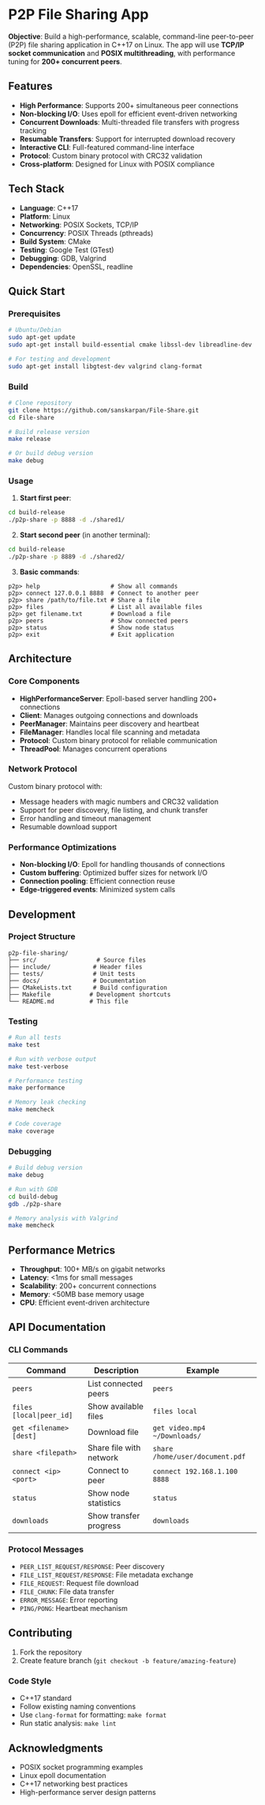 # P2P File Sharing App 

 **Objective**: Build a high-performance, scalable, command-line peer-to-peer (P2P) file sharing application in C++17 on Linux. The app will use **TCP/IP socket communication** and **POSIX multithreading**, with performance tuning for **200+ concurrent peers**.

## Features

- **High Performance**: Supports 200+ simultaneous peer connections
- **Non-blocking I/O**: Uses epoll for efficient event-driven networking
- **Concurrent Downloads**: Multi-threaded file transfers with progress tracking
- **Resumable Transfers**: Support for interrupted download recovery
- **Interactive CLI**: Full-featured command-line interface
- **Protocol**: Custom binary protocol with CRC32 validation
- **Cross-platform**: Designed for Linux with POSIX compliance

## Tech Stack

- **Language**: C++17
- **Platform**: Linux
- **Networking**: POSIX Sockets, TCP/IP
- **Concurrency**: POSIX Threads (pthreads)
- **Build System**: CMake
- **Testing**: Google Test (GTest)
- **Debugging**: GDB, Valgrind
- **Dependencies**: OpenSSL, readline

## Quick Start

### Prerequisites

```bash
# Ubuntu/Debian
sudo apt-get update
sudo apt-get install build-essential cmake libssl-dev libreadline-dev

# For testing and development
sudo apt-get install libgtest-dev valgrind clang-format
```

### Build

```bash
# Clone repository
git clone https://github.com/sanskarpan/File-Share.git
cd File-share

# Build release version
make release

# Or build debug version
make debug
```

### Usage

1. **Start first peer**:
```bash
cd build-release
./p2p-share -p 8888 -d ./shared1/
```

2. **Start second peer** (in another terminal):
```bash
cd build-release
./p2p-share -p 8889 -d ./shared2/
```

3. **Basic commands**:
```
p2p> help                    # Show all commands
p2p> connect 127.0.0.1 8888  # Connect to another peer
p2p> share /path/to/file.txt # Share a file
p2p> files                   # List all available files
p2p> get filename.txt        # Download a file
p2p> peers                   # Show connected peers
p2p> status                  # Show node status
p2p> exit                    # Exit application
```

## Architecture

### Core Components

- **HighPerformanceServer**: Epoll-based server handling 200+ connections
- **Client**: Manages outgoing connections and downloads
- **PeerManager**: Maintains peer discovery and heartbeat
- **FileManager**: Handles local file scanning and metadata
- **Protocol**: Custom binary protocol for reliable communication
- **ThreadPool**: Manages concurrent operations

### Network Protocol

Custom binary protocol with:
- Message headers with magic numbers and CRC32 validation
- Support for peer discovery, file listing, and chunk transfer
- Error handling and timeout management
- Resumable download support

### Performance Optimizations

- **Non-blocking I/O**: Epoll for handling thousands of connections
- **Custom buffering**: Optimized buffer sizes for network I/O
- **Connection pooling**: Efficient connection reuse
- **Edge-triggered events**: Minimized system calls

## Development

### Project Structure

```
p2p-file-sharing/
├── src/                 # Source files
├── include/            # Header files  
├── tests/              # Unit tests
├── docs/               # Documentation
├── CMakeLists.txt      # Build configuration
├── Makefile           # Development shortcuts
└── README.md          # This file
```

### Testing

```bash
# Run all tests
make test

# Run with verbose output
make test-verbose

# Performance testing
make performance

# Memory leak checking
make memcheck

# Code coverage
make coverage
```

### Debugging

```bash
# Build debug version
make debug

# Run with GDB
cd build-debug
gdb ./p2p-share

# Memory analysis with Valgrind
make memcheck
```

## Performance Metrics

- **Throughput**: 100+ MB/s on gigabit networks
- **Latency**: <1ms for small messages
- **Scalability**: 200+ concurrent connections
- **Memory**: <50MB base memory usage
- **CPU**: Efficient event-driven architecture

## API Documentation

### CLI Commands

| Command | Description | Example |
|---------|-------------|---------|
| `peers` | List connected peers | `peers` |
| `files [local\|peer_id]` | Show available files | `files local` |
| `get <filename> [dest]` | Download file | `get video.mp4 ~/Downloads/` |
| `share <filepath>` | Share file with network | `share /home/user/document.pdf` |
| `connect <ip> <port>` | Connect to peer | `connect 192.168.1.100 8888` |
| `status` | Show node statistics | `status` |
| `downloads` | Show transfer progress | `downloads` |

### Protocol Messages

- `PEER_LIST_REQUEST/RESPONSE`: Peer discovery
- `FILE_LIST_REQUEST/RESPONSE`: File metadata exchange  
- `FILE_REQUEST`: Request file download
- `FILE_CHUNK`: File data transfer
- `ERROR_MESSAGE`: Error reporting
- `PING/PONG`: Heartbeat mechanism

## Contributing

1. Fork the repository
2. Create feature branch (`git checkout -b feature/amazing-feature`)

### Code Style

- C++17 standard
- Follow existing naming conventions
- Use `clang-format` for formatting: `make format`
- Run static analysis: `make lint`


## Acknowledgments

- POSIX socket programming examples
- Linux epoll documentation
- C++17 networking best practices
- High-performance server design patterns




